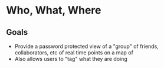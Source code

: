 Who, What, Where
================

Goals
-----
   * Provide a password protected view of a "group" of friends, collaborators, etc of real time points on a map of 
   * Also allows users to "tag" what they are doing